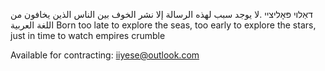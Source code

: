 דאַלױ פּאָליצײ
.لا يوجد سبب لهذه الرسالة إلا نشر الخوف بين الناس الذين يخافون من اللغة العربية
Born too late to explore the seas, too early to explore the stars, just in time to watch empires crumble

Available for contracting: iiyese@outlook.com
